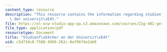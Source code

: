 ```yaml
---
content_type: resource
description: "This resource contains the information regarding studienf\xE4cher an\
  \ der universit\xE4t."
file: https://ol-ocw-studio-app-qa.s3.amazonaws.com/courses/21g-401-german-i-fall-2008/c5d73dc075883660262c0af96f4e2ab9_MIT21G_401F08_studien.pdf
file_type: application/pdf
resourcetype: Document
title: "Studienf\xE4cher an der Universit\xE4t"
uid: c5d73dc0-7588-3660-262c-0af96f4e2ab9
---
```

